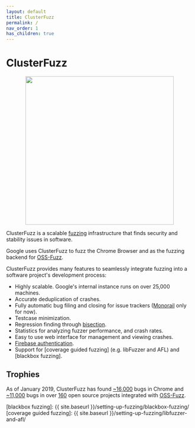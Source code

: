 ```yaml
---
layout: default
title: ClusterFuzz
permalink: /
nav_order: 1
has_children: true
---
```


# ClusterFuzz

<p align="center">
  <img src="/docs/images/logo.png" width="400">
</p>

ClusterFuzz is a scalable [fuzzing](https://en.wikipedia.org/wiki/Fuzzing)
infrastructure that finds security and stability issues in software.

Google uses ClusterFuzz to fuzz the Chrome Browser and as the fuzzing
backend for [OSS-Fuzz].

ClusterFuzz provides many features to seamlessly integrate fuzzing into
a software project's development process:
- Highly scalable. Google's internal instance runs on over 25,000 machines.
- Accurate deduplication of crashes.
- Fully automatic bug filing and closing for issue trackers
  ([Monorail] only for now).
- Testcase minimization.
- Regression finding through [bisection].
- Statistics for analyzing fuzzer performance, and crash rates.
- Easy to use web interface for management and viewing crashes.
- [Firebase authentication].
- Support for [coverage guided fuzzing] (e.g. libFuzzer and AFL) and
  [blackbox fuzzing].

[Monorail]: https://opensource.google.com/projects/monorail

## Trophies
As of January 2019, ClusterFuzz has found [~16,000] bugs
in Chrome and [~11,000] bugs in over [160] open source projects integrated with
[OSS-Fuzz].

[~16,000]: https://bugs.chromium.org/p/chromium/issues/list?can=1&q=label%3AClusterFuzz+-status%3AWontFix%2CDuplicate
[~11,000]: https://bugs.chromium.org/p/oss-fuzz/issues/list?can=1&q=-status%3AWontFix%2CDuplicate+-Infra
[160]: https://github.com/google/oss-fuzz/tree/master/projects
[OSS-Fuzz]: https://github.com/google/oss-fuzz
[Monorail]: https://opensource.google.com/projects/monorail
[bisection]: https://en.wikipedia.org/wiki/Bisection_(software_engineering)
[Firebase authentication]: https://firebase.google.com/docs/auth
[blackbox fuzzing]: {{ site.baseurl }}/setting-up-fuzzing/blackbox-fuzzing/
[coverage guided fuzzing]: {{ site.baseurl }}/setting-up-fuzzing/libfuzzer-and-afl/

